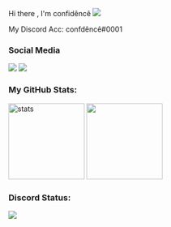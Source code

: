 Hi there , I'm confidêncê <img src="https://komarev.com/ghpvc/?username=CONFDNCE&color=00ff54"/>

<p align="left"></p>
My Discord Acc: confdêncê#0001


<h3>Social Media</h3>
<p align="left">
  <a href="https://discord.com/users/924376099180396654" target"blank_"><img src="https://img.shields.io/badge/discord%20-7289DA.svg?&style=for-the-badge&logo=discord&logoColor=white"></a>
  <a href="https://github.com/CONFDNCE" target"blank_"><img src="https://img.shields.io/badge/GitHub%20-191717.svg?&style=for-the-badge&logo=github&logoColor=white"></a>
</p>




<h3 align="left">My GitHub Stats:</h3>
<p align="left">
   <img src="https://github-readme-stats.vercel.app/api?username=CONFDNCE&count_private=true&show_icons=true&theme=dark&hide_border=true" width="%100" height="150px" alt="stats" />
   <img src="https://github-readme-stats.vercel.app/api/top-langs/?username=CONFDNCE&layout=compact&show_icons=true&theme=dark&hide_border=true"width="%100" height="150px" />
</p>
<h3 align="left">Discord Status:</h3>
<p align="left">
<img src="https://lanyard-profile-readme.vercel.app/api/924376099180396654" width="%100" height"150px" />
     </p>
